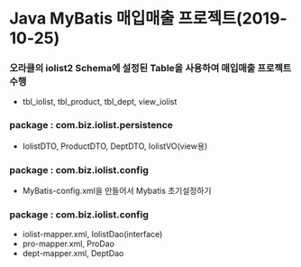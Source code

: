 # Java MyBatis 매입매출 프로젝트(2019-10-25)

### 오라클의 iolist2 Schema에 설정된 Table을 사용하여 매입매출 프로젝트 수행
* tbl_iolist, tbl_product, tbl_dept, view_iolist

### package : com.biz.iolist.persistence
* IolistDTO, ProductDTO, DeptDTO, IolistVO(view용)


### package : com.biz.iolist.config
* MyBatis-config.xml을 만들어서 Mybatis 초기설정하기 


### package : com.biz.iolist.config 
* iolist-mapper.xml, IolistDao(interface) 
* pro-mapper.xml, ProDao 
* dept-mapper.xml, DeptDao